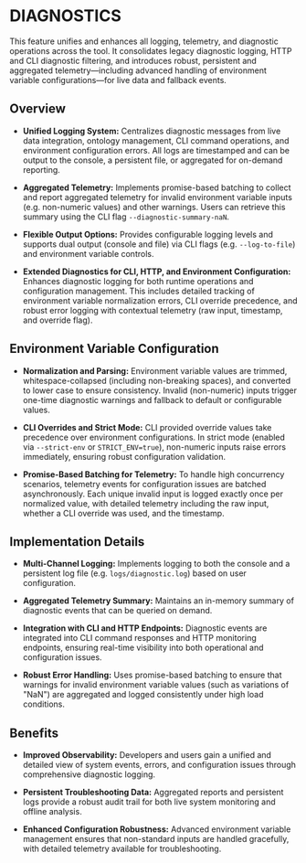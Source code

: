 # DIAGNOSTICS

This feature unifies and enhances all logging, telemetry, and diagnostic operations across the tool. It consolidates legacy diagnostic logging, HTTP and CLI diagnostic filtering, and introduces robust, persistent and aggregated telemetry—including advanced handling of environment variable configurations—for live data and fallback events.

## Overview

- **Unified Logging System:** Centralizes diagnostic messages from live data integration, ontology management, CLI command operations, and environment configuration errors. All logs are timestamped and can be output to the console, a persistent file, or aggregated for on-demand reporting.

- **Aggregated Telemetry:** Implements promise-based batching to collect and report aggregated telemetry for invalid environment variable inputs (e.g. non-numeric values) and other warnings. Users can retrieve this summary using the CLI flag `--diagnostic-summary-naN`.

- **Flexible Output Options:** Provides configurable logging levels and supports dual output (console and file) via CLI flags (e.g. `--log-to-file`) and environment variable controls.

- **Extended Diagnostics for CLI, HTTP, and Environment Configuration:** Enhances diagnostic logging for both runtime operations and configuration management. This includes detailed tracking of environment variable normalization errors, CLI override precedence, and robust error logging with contextual telemetry (raw input, timestamp, and override flag).

## Environment Variable Configuration

- **Normalization and Parsing:** Environment variable values are trimmed, whitespace-collapsed (including non-breaking spaces), and converted to lower case to ensure consistency. Invalid (non-numeric) inputs trigger one-time diagnostic warnings and fallback to default or configurable values.

- **CLI Overrides and Strict Mode:** CLI provided override values take precedence over environment configurations. In strict mode (enabled via `--strict-env` or `STRICT_ENV=true`), non-numeric inputs raise errors immediately, ensuring robust configuration validation.

- **Promise-Based Batching for Telemetry:** To handle high concurrency scenarios, telemetry events for configuration issues are batched asynchronously. Each unique invalid input is logged exactly once per normalized value, with detailed telemetry including the raw input, whether a CLI override was used, and the timestamp.

## Implementation Details

- **Multi-Channel Logging:** Implements logging to both the console and a persistent log file (e.g. `logs/diagnostic.log`) based on user configuration.

- **Aggregated Telemetry Summary:** Maintains an in-memory summary of diagnostic events that can be queried on demand.

- **Integration with CLI and HTTP Endpoints:** Diagnostic events are integrated into CLI command responses and HTTP monitoring endpoints, ensuring real-time visibility into both operational and configuration issues.

- **Robust Error Handling:** Uses promise-based batching to ensure that warnings for invalid environment variable values (such as variations of "NaN") are aggregated and logged consistently under high load conditions.

## Benefits

- **Improved Observability:** Developers and users gain a unified and detailed view of system events, errors, and configuration issues through comprehensive diagnostic logging.

- **Persistent Troubleshooting Data:** Aggregated reports and persistent logs provide a robust audit trail for both live system monitoring and offline analysis.

- **Enhanced Configuration Robustness:** Advanced environment variable management ensures that non-standard inputs are handled gracefully, with detailed telemetry available for troubleshooting.
